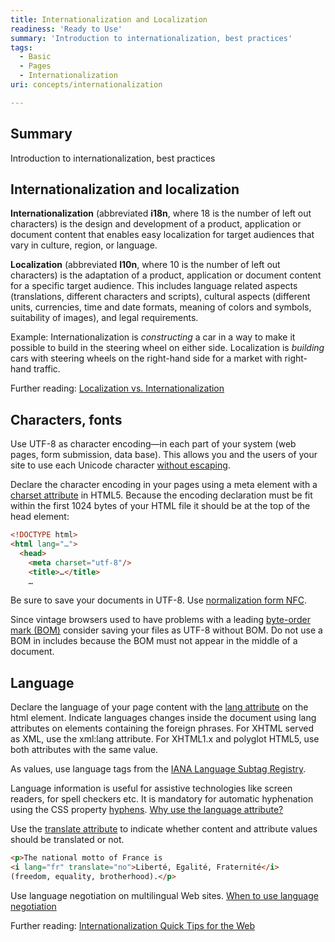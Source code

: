```yaml
---
title: Internationalization and Localization
readiness: 'Ready to Use'
summary: 'Introduction to internationalization, best practices'
tags:
  - Basic
  - Pages
  - Internationalization
uri: concepts/internationalization

---
```

## <span>Summary</span>

Introduction to internationalization, best practices

## <span>Internationalization and localization</span>

**Internationalization** (abbreviated **i18n**, where 18 is the number of left out characters) is the design and development of a product, application or document content that enables easy localization for target audiences that vary in culture, region, or language.

**Localization** (abbreviated **l10n**, where 10 is the number of left out characters) is the adaptation of a product, application or document content for a specific target audience. This includes language related aspects (translations, different characters and scripts), cultural aspects (different units, currencies, time and date formats, meaning of colors and symbols, suitability of images), and legal requirements.

Example: Internationalization is *constructing* a car in a way to make it possible to build in the steering wheel on either side. Localization is *building* cars with steering wheels on the right-hand side for a market with right-hand traffic.

Further reading: [Localization vs. Internationalization](http://www.w3.org/International/questions/qa-i18n)

## <span>Characters, fonts</span>

Use UTF-8 as character encoding—in each part of your system (web pages, form submission, data base). This allows you and the users of your site to use each Unicode character [without escaping](http://www.w3.org/International/questions/qa-escapes#not).

Declare the character encoding in your pages using a meta element with a [charset attribute](/html/attributes/charset) in HTML5. Because the encoding declaration must be fit within the first 1024 bytes of your HTML file it should be at the top of the head element:

``` html
<!DOCTYPE html>
<html lang="…">
  <head>
    <meta charset="utf-8"/>
    <title>…</title>
    …
```

 Be sure to save your documents in UTF-8. Use [normalization form NFC](http://www.w3.org/International/questions/qa-html-css-normalization).

Since vintage browsers used to have problems with a leading [byte-order mark (BOM)](http://www.w3.org/International/questions/qa-byte-order-mark) consider saving your files as UTF-8 without BOM. Do not use a BOM in includes because the BOM must not appear in the middle of a document.

## <span>Language</span>

Declare the language of your page content with the [lang attribute](/html/attributes/lang) on the html element. Indicate languages changes inside the document using lang attributes on elements containing the foreign phrases. For XHTML served as XML, use the xml:lang attribute. For XHTML1.x and polyglot HTML5, use both attributes with the same value.

As values, use language tags from the [IANA Language Subtag Registry](http://www.iana.org/assignments/language-subtag-registry).

Language information is useful for assistive technologies like screen readers, for spell checkers etc. It is mandatory for automatic hyphenation using the CSS property [hyphens](/css/properties/hyphens). [Why use the language attribute?](http://www.w3.org/International/questions/qa-lang-why)

Use the [translate attribute](/html/attributes/translate) to indicate whether content and attribute values should be translated or not.

``` html
<p>The national motto of France is
<i lang="fr" translate="no">Liberté, Egalité, Fraternité</i>
(freedom, equality, brotherhood).</p>
```

 Use language negotiation on multilingual Web sites. [When to use language negotiation](http://www.w3.org/International/questions/qa-when-lang-neg)

Further reading: [Internationalization Quick Tips for the Web](http://www.w3.org/International/quicktips/Overview)